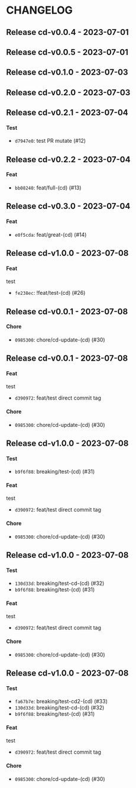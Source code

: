 # CHANGELOG

 
## Release cd-v0.0.4 - 2023-07-01

## Release cd-v0.0.5 - 2023-07-01

## Release cd-v0.1.0 - 2023-07-03

## Release cd-v0.2.0 - 2023-07-03

## Release cd-v0.2.1 - 2023-07-04
#### Test
- `d7947e0`: test PR mutate (#12)


## Release cd-v0.2.2 - 2023-07-04
#### Feat
- `bb08240`: feat/full-(cd) (#13)


## Release cd-v0.3.0 - 2023-07-04
#### Feat
- `e0f5cda`: feat/great-(cd) (#14)


## Release cd-v1.0.0 - 2023-07-08
#### Feat
test
- `fe238ec`: !feat/test-(cd) (#26)


## Release cd-v0.0.1 - 2023-07-08
#### Chore
- `0985300`: chore/cd-update-(cd) (#30)


## Release cd-v0.0.1 - 2023-07-08
#### Feat
test
- `d390972`: feat/test direct commit tag

#### Chore
- `0985300`: chore/cd-update-(cd) (#30)


## Release cd-v1.0.0 - 2023-07-08
#### Test
- `b9f6f88`: breaking/test-(cd) (#31)

#### Feat
test
- `d390972`: feat/test direct commit tag

#### Chore
- `0985300`: chore/cd-update-(cd) (#30)


## Release cd-v1.0.0 - 2023-07-08
#### Test
- `130d33d`: breaking/test-cd-(cd) (#32)
- `b9f6f88`: breaking/test-(cd) (#31)

#### Feat
test
- `d390972`: feat/test direct commit tag

#### Chore
- `0985300`: chore/cd-update-(cd) (#30)


## Release cd-v1.0.0 - 2023-07-08
#### Test
- `fa67b7e`: breaking/test-cd2-(cd) (#33)
- `130d33d`: breaking/test-cd-(cd) (#32)
- `b9f6f88`: breaking/test-(cd) (#31)

#### Feat
test
- `d390972`: feat/test direct commit tag

#### Chore
- `0985300`: chore/cd-update-(cd) (#30)


